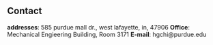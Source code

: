 ## Contact
**addresses**: 585 purdue mall dr., west lafayette, in, 47906
**Office**: Mechanical Engieering Building, Room 3171
**E-mail**: hgchi\@purdue.edu

